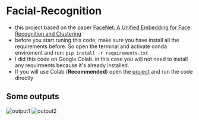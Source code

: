 # Facial-Recognition
- this project based on the paper [FaceNet: A Unified Embedding for Face Recognition and Clustering](https://arxiv.org/abs/1503.03832)
- before you start runing this code, make sure you have install all the requirements before. So open the terminal and activate conda enviroment and run:
`pip install -r requirements.txt`
- I did this code on Google Colab. in this case you will not need to install any requirments because it's already installed.
- If you will use Colab (**Recommended**) open the [project](https://colab.research.google.com/drive/1PJ2pf1TozL1RlumXrnCo1n9jQueoTAWH) and run the code directly 
## Some outputs
![output1](https://github.com/gabir-yusuf/Face-Recognition/blob/master/output1.PNG)
![output2](https://github.com/gabir-yusuf/Face-Recognition/blob/master/output2.PNG)
